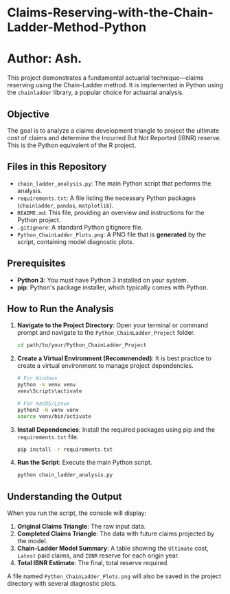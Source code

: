 # Claims-Reserving-with-the-Chain-Ladder-Method-Python
# Author: Ash.

This project demonstrates a fundamental actuarial technique—claims reserving using the Chain-Ladder method. It is implemented in Python using the `chainladder` library, a popular choice for actuarial analysis.

## Objective

The goal is to analyze a claims development triangle to project the ultimate cost of claims and determine the Incurred But Not Reported (IBNR) reserve. This is the Python equivalent of the R project.

## Files in this Repository

- `chain_ladder_analysis.py`: The main Python script that performs the analysis.
- `requirements.txt`: A file listing the necessary Python packages (`chainladder`, `pandas`, `matplotlib`).
- `README.md`: This file, providing an overview and instructions for the Python project.
- `.gitignore`: A standard Python gitignore file.
- `Python_ChainLadder_Plots.png`: A PNG file that is **generated** by the script, containing model diagnostic plots.

## Prerequisites

- **Python 3**: You must have Python 3 installed on your system.
- **pip**: Python's package installer, which typically comes with Python.

## How to Run the Analysis

1.  **Navigate to the Project Directory**: Open your terminal or command prompt and navigate to the `Python_ChainLadder_Project` folder.
    ```bash
    cd path/to/your/Python_ChainLadder_Project
    ```

2.  **Create a Virtual Environment (Recommended)**: It is best practice to create a virtual environment to manage project dependencies.
    ```bash
    # For Windows
    python -m venv venv
    venv\Scripts\activate

    # For macOS/Linux
    python3 -m venv venv
    source venv/bin/activate
    ```

3.  **Install Dependencies**: Install the required packages using pip and the `requirements.txt` file.
    ```bash
    pip install -r requirements.txt
    ```

4.  **Run the Script**: Execute the main Python script.
    ```bash
    python chain_ladder_analysis.py
    ```

## Understanding the Output

When you run the script, the console will display:

1.  **Original Claims Triangle**: The raw input data.
2.  **Completed Claims Triangle**: The data with future claims projected by the model.
3.  **Chain-Ladder Model Summary**: A table showing the `Ultimate` cost, `Latest` paid claims, and `IBNR` reserve for each origin year.
4.  **Total IBNR Estimate**: The final, total reserve required.

A file named `Python_ChainLadder_Plots.png` will also be saved in the project directory with several diagnostic plots.